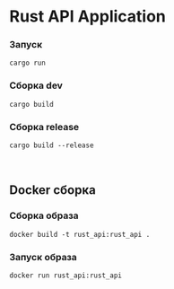 # Rust API Application

### Запуск

```
cargo run
```

### Сборка dev

```
cargo build
```

### Сборка release

```
cargo build --release
```

<br/>

## Docker сборка

### Сборка образа

```
docker build -t rust_api:rust_api .
```

### Запуск образа

```
docker run rust_api:rust_api
```
